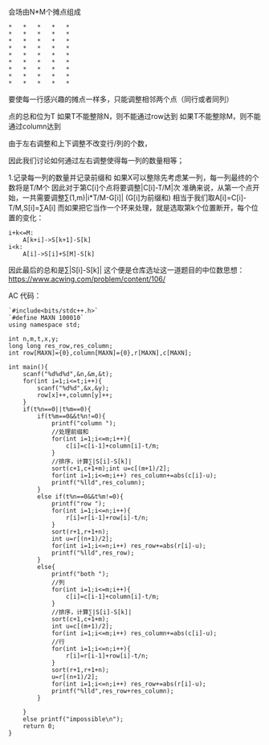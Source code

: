 
会场由N*M个摊点组成

	*	*	*	*	*
	*	*	*	*	*
	*	*	*	*	*
	*	*	*	*	*
	*	*	*	*	*
	*	*	*	*	*
	*	*	*	*	*
	*	*	*	*	*
	*	*	*	*	*

要使每一行感兴趣的摊点一样多，只能调整相邻两个点（同行或者同列）

点的总和位为T
如果T不能整除N，则不能通过row达到
如果T不能整除M，则不能通过column达到

由于左右调整和上下调整不改变行/列的个数，

因此我们讨论如何通过左右调整使得每一列的数量相等；

1.记录每一列的数量并记录前缀和
如果X可以整除先考虑某一列，每一列最终的个数将是T/M个
因此对于第C[i]个点将要调整|C[i]-T/M|次
准确来说，从第一个点开始，一共需要调整∑(1,m)|i*T/M-G[i]| (G[i]为前缀和)
相当于我们取A[i]=C[i]-T/M,S[i]=∑A[i]
而如果把它当作一个环来处理，就是选取第k个位置断开，每个位置的变化：	
	
	i+k<=M:	
		A[k+i]->S[k+1]-S[k]
	i<k:
		A[i]->S[i]+S[M]-S[k]
因此最后的总和是∑|S[i]-S[k]|
这个便是仓库选址这一道题目的中位数思想：
https://www.acwing.com/problem/content/106/

AC 代码：

	`#include<bits/stdc++.h>`
	`#define MAXN 100010`
	using namespace std;

	int n,m,t,x,y;
	long long res_row,res_column; 
	int row[MAXN]={0},column[MAXN]={0},r[MAXN],c[MAXN];
	
	int main(){
	    scanf("%d%d%d",&n,&m,&t);
	    for(int i=1;i<=t;i++){
	        scanf("%d%d",&x,&y);
	        row[x]++,column[y]++;
	    }
	    if(t%n==0||t%m==0){
	        if(t%m==0&&t%n!=0){
	            printf("column ");
	            //处理前缀和
	            for(int i=1;i<=m;i++){
	                c[i]=c[i-1]+column[i]-t/m;
	            }
	            //排序，计算∑|S[i]-S[k]|
	            sort(c+1,c+1+m);int u=c[(m+1)/2];
	            for(int i=1;i<=m;i++) res_column+=abs(c[i]-u);
	            printf("%lld",res_column);
	        }
	        else if(t%n==0&&t%m!=0){
            	printf("row ");
            	for(int i=1;i<=n;i++){
                	r[i]=r[i-1]+row[i]-t/n;
            	}
            	sort(r+1,r+1+n);
            	int u=r[(n+1)/2];
	            for(int i=1;i<=n;i++) res_row+=abs(r[i]-u);
    	        printf("%lld",res_row);
    	    }
    	    else{
    	        printf("both ");
    	        //列
    	        for(int i=1;i<=m;i++){
    	            c[i]=c[i-1]+column[i]-t/m;
    	        }
    	        //排序，计算∑|S[i]-S[k]|
    	        sort(c+1,c+1+m);
    	        int u=c[(m+1)/2];
    	        for(int i=1;i<=m;i++) res_column+=abs(c[i]-u);
    	        //行
    	        for(int i=1;i<=n;i++){
    	            r[i]=r[i-1]+row[i]-t/n;
    	        }
    	        sort(r+1,r+1+n);
    	        u=r[(n+1)/2];
    	        for(int i=1;i<=n;i++) res_row+=abs(r[i]-u);
    	        printf("%lld",res_row+res_column);
    	    }
    	    
    	}
    	else printf("impossible\n");
    	return 0;
	}	

